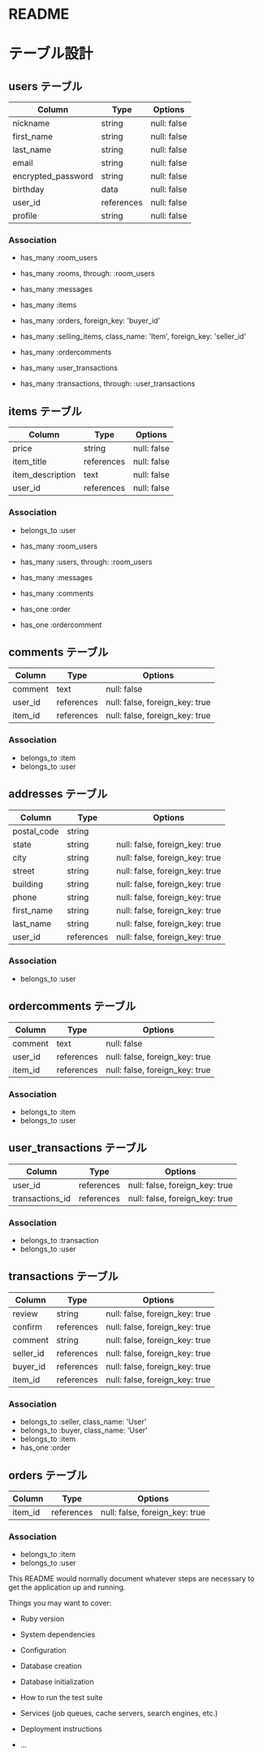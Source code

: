 # README
# テーブル設計

## users テーブル

| Column             | Type       | Options     |
| ------------------ | ---------- | ----------- |
| nickname           |   string   | null: false |
| first_name         |   string   | null: false |
| last_name          |   string   | null: false |
| email              |   string   | null: false |
| encrypted_password |   string   | null: false |
| birthday           |    data    | null: false |
| user_id            | references | null: false |
| profile            |   string   | null: false |

### Association

- has_many :room_users
- has_many :rooms, through: :room_users
- has_many :messages

- has_many :items
- has_many :orders, foreign_key: 'buyer_id'
- has_many :selling_items, class_name: 'Item', foreign_key: 'seller_id'
- has_many :ordercomments
- has_many :user_transactions
- has_many :transactions, through: :user_transactions

## items テーブル

| Column           | Type       | Options     |
| ---------------- | ---------- | ----------- |
| price            |   string   | null: false |
| item_title       | references | null: false |
| item_description |    text    | null: false |
| user_id          | references | null: false |

### Association

- belongs_to :user
- has_many :room_users
- has_many :users, through: :room_users
- has_many :messages
- has_many :comments

- has_one :order
- has_one :ordercomment

## comments テーブル

| Column   | Type       | Options                        |
| -------- | ---------- | ------------------------------ |
| comment  |    text    | null: false                    |
| user_id  | references | null: false, foreign_key: true |
| item_id  | references | null: false, foreign_key: true |

### Association

- belongs_to :item
- belongs_to :user

## addresses テーブル

| Column      | Type       | Options                        |
| ----------- | ---------- | ------------------------------ |
| postal_code | string     |                                |
| state       | string     | null: false, foreign_key: true |
| city        | string     | null: false, foreign_key: true |
| street      | string     | null: false, foreign_key: true |
| building    | string     | null: false, foreign_key: true |
| phone       | string     | null: false, foreign_key: true |
| first_name  | string     | null: false, foreign_key: true |
| last_name   | string     | null: false, foreign_key: true |
| user_id     | references | null: false, foreign_key: true |


### Association

- belongs_to :user

## ordercomments テーブル

| Column   | Type       | Options                        |
| -------- | ---------- | ------------------------------ |
| comment  |    text    | null: false                    |
| user_id  | references | null: false, foreign_key: true |
| item_id  | references | null: false, foreign_key: true |

### Association

- belongs_to :item
- belongs_to :user

## user_transactions テーブル

| Column           | Type       | Options                        |
| ---------------- | ---------- | ------------------------------ |
| user_id          | references | null: false, foreign_key: true |
| transactions_id  | references | null: false, foreign_key: true |

### Association

- belongs_to :transaction
- belongs_to :user

## transactions テーブル

| Column    | Type       | Options                        |
| --------- | ---------- | ------------------------------ |
| review    | string     | null: false, foreign_key: true |
| confirm   | references | null: false, foreign_key: true |
| comment   | string     | null: false, foreign_key: true |
| seller_id | references | null: false, foreign_key: true |
| buyer_id  | references | null: false, foreign_key: true |
| item_id   | references | null: false, foreign_key: true |

### Association

- belongs_to :seller, class_name: 'User'
- belongs_to :buyer, class_name: 'User'
- belongs_to :item
- has_one :order

## orders テーブル

| Column           | Type       | Options                        |
| ---------------- | ---------- | ------------------------------ |
| item_id          | references | null: false, foreign_key: true |

### Association

- belongs_to :item
- belongs_to :user

 

This README would normally document whatever steps are necessary to get the
application up and running.

Things you may want to cover:

* Ruby version

* System dependencies

* Configuration

* Database creation

* Database initialization

* How to run the test suite

* Services (job queues, cache servers, search engines, etc.)

* Deployment instructions

* ...
